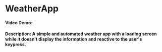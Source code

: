 # WeatherApp
#### Video Demo:  <URL HERE>
#### Description: A simple and automated weather app with a loading screen while it doesn't display the information and reactive to the user's keypress.
